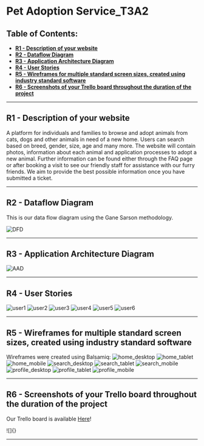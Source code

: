 # **Pet Adoption Service_T3A2** <!-- omit in toc -->
## **Table of Contents:** <!-- omit in toc -->
- [**R1 - Description of your website**](#r1---description-of-your-website)
- [**R2 - Dataflow Diagram**](#r2---dataflow-diagram)
- [**R3 - Application Architecture Diagram**](#r3---application-architecture-diagram)
- [**R4 - User Stories**](#r4---user-stories)
- [**R5 - Wireframes for multiple standard screen sizes, created using industry standard software**](#r5---wireframes-for-multiple-standard-screen-sizes-created-using-industry-standard-software)
- [**R6 - Screenshots of your Trello board throughout the duration of the project**](#r6---screenshots-of-your-trello-board-throughout-the-duration-of-the-project)

---

## **R1 - Description of your website**
A platform for individuals and families to browse and adopt animals from cats, dogs and other animals in need of a new home. Users can search based on breed, gender, size, age and many more. The website will contain photos, information about each animal and application processes to adopt a new animal.
Further information can be found either through the FAQ page or after booking a visit to see our friendly staff for assistance with our furry friends. We aim to provide the best possible information once you have submitted a ticket.

---
## **R2 - Dataflow Diagram**
This is our data flow diagram using the Gane Sarson methodology.

![DFD](Images/DFD.png)

---
## **R3 - Application Architecture Diagram**

![AAD](/Images/AAD.png)

---
## **R4 - User Stories**

![user1](/Images/user1.png)
![user2](/Images/user2.png)
![user3](/Images/user3.png)
![user4](/Images/user4.png)
![user5](/Images/user5.png)
![user6](/Images/user6.png)

---
## **R5 - Wireframes for multiple standard screen sizes, created using industry standard software**

Wireframes were created using Balsamiq:
![home_desktop](/Images/Home_Desktop.png)
![home_tablet](/Images/Home_Mobile.png)
![home_mobile](/Images/Home_Tablet.png)
![search_desktop](/Images/Search_page_Desktop.png)
![search_tablet](/Images/Search_page_Tablet.png)
![search_mobile](/Images/Search_page_Mobile.png)
![profile_desktop](/Images/Profile_Desktop.png)
![profile_tablet](/Images/Profile_Tablet.png)
![profile_mobile](/Images/Profile_Mobile.png)

---
## **R6 - Screenshots of your Trello board throughout the duration of the project**

Our Trello board is available [Here](https://trello.com/b/XB2z1h7g
)!

![]{}

---
